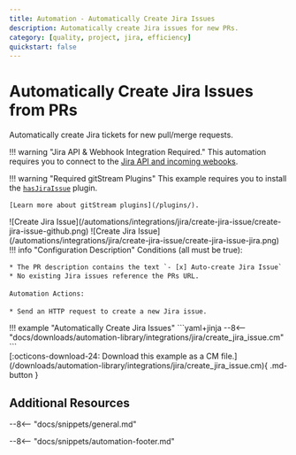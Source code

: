 ```yaml
---
title: Automation - Automatically Create Jira Issues
description: Automatically create Jira issues for new PRs.
category: [quality, project, jira, efficiency]
quickstart: false
---
```

# Automatically Create Jira Issues from PRs

<!-- --8<-- [start:example]-->
Automatically create Jira tickets for new pull/merge requests. 

!!! warning "Jira API & Webhook Integration Required."
    This automation requires you to connect to the [Jira API and incoming webooks](/integrations/jira/#configure-jira-for-gitstream-integrations).

!!! warning "Required gitStream Plugins"
    This example requires you to install the [`hasJiraIssue`](/filter-function-plugins/#hasjiraissue) plugin.

    [Learn more about gitStream plugins](/plugins/).

<div class="automationImage" markdown="1">
![Create Jira Issue](/automations/integrations/jira/create-jira-issue/create-jira-issue-github.png)
![Create Jira Issue](/automations/integrations/jira/create-jira-issue/create-jira-issue-jira.png)
</div>
<div class="automationDescription" markdown="1">
!!! info "Configuration Description"
    Conditions (all must be true):

    * The PR description contains the text `- [x] Auto-create Jira Issue`
    * No existing Jira issues reference the PRs URL.

    Automation Actions:

    * Send an HTTP request to create a new Jira issue.

</div>
<div class="automationExample" markdown="1">
!!! example "Automatically Create Jira Issues"
    ```yaml+jinja
    --8<-- "docs/downloads/automation-library/integrations/jira/create_jira_issue.cm"
    ```
    <div class="result" markdown>
      <span>
      [:octicons-download-24: Download this example as a CM file.](/downloads/automation-library/integrations/jira/create_jira_issue.cm){ .md-button }
      </span>
    </div>
</div>
<!-- --8<-- [end:example]-->

## Additional Resources

--8<-- "docs/snippets/general.md"

--8<-- "docs/snippets/automation-footer.md"
